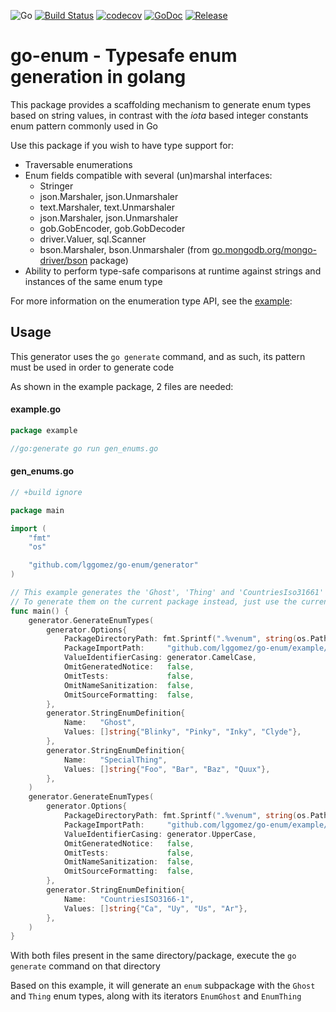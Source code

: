 ![Go](https://github.com/lggomez/go-enum/workflows/Go/badge.svg?branch=master)
[![Build Status](https://travis-ci.org/lggomez/go-enum.svg?branch=master)](https://travis-ci.org/lggomez/go-enum)
[![codecov](https://codecov.io/gh/lggomez/go-enum/branch/master/graph/badge.svg)](https://codecov.io/gh/lggomez/go-enum)
[![GoDoc](https://godoc.org/github.com/lggomez/go-enum?status.svg)](https://pkg.go.dev/github.com/lggomez/go-enum?tab=doc)
[![Release](https://img.shields.io/github/release/lggomez/go-enum.svg?style=flat-square)](https://github.com/lggomez/go-enum/releases)

# go-enum -  Typesafe enum generation in golang

This package provides a scaffolding mechanism to generate enum types based on string values, in contrast with the _iota_ based integer constants enum pattern commonly used in Go

Use this package if you wish to have type support for:
* Traversable enumerations
* Enum fields compatible with several (un)marshal interfaces:
    * Stringer
    * json.Marshaler, json.Unmarshaler
    * text.Marshaler, text.Unmarshaler
    * json.Marshaler, json.Unmarshaler
    * gob.GobEncoder, gob.GobDecoder
    * driver.Valuer, sql.Scanner
    * bson.Marshaler, bson.Unmarshaler (from [go.mongodb.org/mongo-driver/bson](https://godoc.org/go.mongodb.org/mongo-driver/bson) package)
* Ability to perform type-safe comparisons at runtime against strings and instances of the same enum type

For more information on the enumeration type API, see the [example](https://pkg.go.dev/github.com/lggomez/go-enum@v0.4.0/example/enum?tab=doc#SpecialThing):

## Usage

This generator uses the `go generate` command, and as such, its pattern must be used in order to generate code

As shown in the example package, 2 files are needed:

#### example.go
```go
package example

//go:generate go run gen_enums.go
```

#### gen_enums.go
```go
// +build ignore

package main

import (
	"fmt"
	"os"

	"github.com/lggomez/go-enum/generator"
)

// This example generates the 'Ghost', 'Thing' and 'CountriesIso31661' enums inside of an 'enum' subpackage
// To generate them on the current package instead, just use the current directory path (".")
func main() {
	generator.GenerateEnumTypes(
		generator.Options{
			PackageDirectoryPath: fmt.Sprintf(".%venum", string(os.PathSeparator)),
			PackageImportPath:     "github.com/lggomez/go-enum/example/enum",
			ValueIdentifierCasing: generator.CamelCase,
			OmitGeneratedNotice:   false,
			OmitTests:             false,
			OmitNameSanitization:  false,
			OmitSourceFormatting:  false,
		},
		generator.StringEnumDefinition{
			Name:   "Ghost",
			Values: []string{"Blinky", "Pinky", "Inky", "Clyde"},
		},
		generator.StringEnumDefinition{
			Name:   "SpecialThing",
			Values: []string{"Foo", "Bar", "Baz", "Quux"},
		},
	)
	generator.GenerateEnumTypes(
		generator.Options{
			PackageDirectoryPath: fmt.Sprintf(".%venum", string(os.PathSeparator)),
			PackageImportPath:     "github.com/lggomez/go-enum/example/enum",
			ValueIdentifierCasing: generator.UpperCase,
			OmitGeneratedNotice:   false,
			OmitTests:             false,
			OmitNameSanitization:  false,
			OmitSourceFormatting:  false,
		},
		generator.StringEnumDefinition{
			Name:   "CountriesISO3166-1",
			Values: []string{"Ca", "Uy", "Us", "Ar"},
		},
	)
}

```

With both files present in the same directory/package, execute the `go generate` command on that directory

Based on this example, it will generate an `enum` subpackage with the `Ghost` and `Thing` enum types, along with its iterators `EnumGhost` and `EnumThing`

